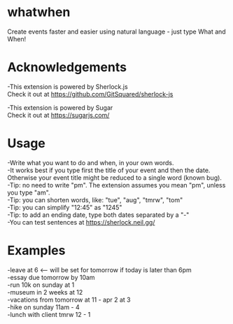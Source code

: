 # whatwhen

Create events faster and easier using natural language - just type What and When!

# Acknowledgements

-This extension is powered by Sherlock.js  
Check it out at https://github.com/GitSquared/sherlock-js

-This extension is powered by Sugar  
Check it out at https://sugarjs.com/

# Usage

-Write what you want to do and when, in your own words.  
-It works best if you type first the title of your event and then the date.  
Otherwise your event title might be reduced to a single word (known bug).  
-Tip: no need to write "pm". The extension assumes you mean "pm", unless you type "am".  
-Tip: you can shorten words, like: "tue", "aug", "tmrw", "tom"  
-Tip: you can simplify "12:45" as "1245"  
-Tip: to add an ending date, type both dates separated by a "-"  
-You can test sentences at https://sherlock.neil.gg/

# Examples

-leave at 6 <-- will be set for tomorrow if today is later than 6pm  
-essay due tomorrow by 10am  
-run 10k on sunday at 1  
-museum in 2 weeks at 12  
-vacations from tomorrow at 11 - apr 2 at 3  
-hike on sunday 11am - 4  
-lunch with client tmrw 12 - 1
